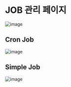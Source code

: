 # JOB 관리 페이지
![image](https://user-images.githubusercontent.com/31242766/190974118-7a736302-6561-4284-b499-c8ae5bac674f.png)

## Cron Job
![image](https://user-images.githubusercontent.com/31242766/190973740-dea281c7-202d-4932-ae5a-310bed8c51da.png)

## Simple Job
![image](https://user-images.githubusercontent.com/31242766/190975312-5d4e2930-f24a-4f25-ad3d-ec1335c34ae1.png)

